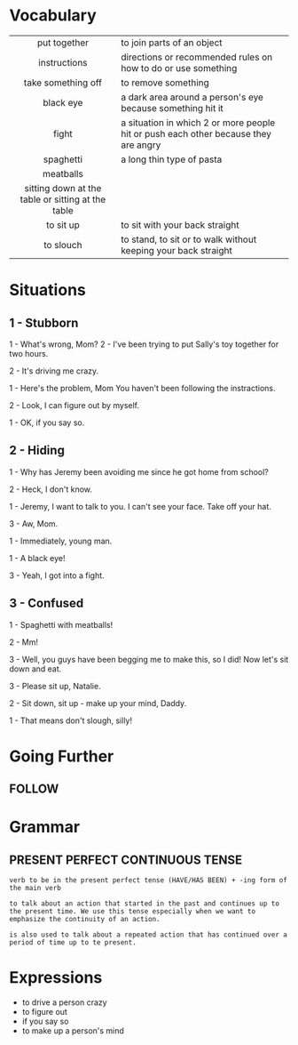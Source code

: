 # Vocabulary
|||
|:---:|---|
|put together| to join parts of an object |
|instructions|directions or recommended rules on how to do or use something|
|take something off|to remove something|
|black eye| a dark area around a person's eye because something hit it|
|fight| a situation in which 2 or more people hit or push each other because they are angry|
|spaghetti| a long thin type of pasta|
|meatballs|
|sitting down at the table or sitting at the table|
|to sit up| to sit with your back straight|
| to slouch | to stand, to sit or to walk without keeping your back straight|


# Situations
## 1 - Stubborn
1 - What's wrong, Mom?
2 - I've been trying to put Sally's toy together for two hours.

2 - It's driving me crazy.

1 - Here's the problem, Mom You haven't been following the instractions.

2 - Look, I can figure out by myself.

1 - OK, if you say so.

## 2 - Hiding
1 - Why has Jeremy been avoiding me since he got home from school?

2 - Heck, I don't know.

1 - Jeremy, I want to talk to you. I can't see your face. Take off your hat.

3 - Aw, Mom.

1 - Immediately, young man.

1 - A black eye!

3 - Yeah, I got into a fight.

## 3 - Confused
1 - Spaghetti with meatballs!

2 - Mm!

3 - Well, you guys have been begging me to make this, so I did! Now let's sit down and eat.

3 - Please sit up, Natalie.

2 - Sit down, sit up - make up your mind, Daddy.

1 - That means don't slough, silly!


# Going Further
## FOLLOW


# Grammar
## PRESENT PERFECT CONTINUOUS TENSE
    verb to be in the present perfect tense (HAVE/HAS BEEN) + -ing form of the main verb

    to talk about an action that started in the past and continues up to the present time. We use this tense especially when we want to emphasize the continuity of an action.

    is also used to talk about a repeated action that has continued over a period of time up to te present.

# Expressions
- to drive a person crazy
- to figure out
- if you say so
- to make up a person's mind
